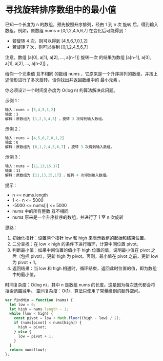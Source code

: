 # 寻找旋转排序数组中的最小值

已知一个长度为 n 的数组，预先按照升序排列，经由 1 到 n 次 旋转 后，得到输入数组。例如，原数组 nums = [0,1,2,4,5,6,7] 在变化后可能得到：

- 若旋转 4 次，则可以得到 [4,5,6,7,0,1,2]
- 若旋转 7 次，则可以得到 [0,1,2,4,5,6,7]

注意，数组 [a[0], a[1], a[2], ..., a[n-1]] 旋转一次 的结果为数组 [a[n-1], a[0], a[1], a[2], ..., a[n-2]] 。

给你一个元素值 互不相同 的数组 nums ，它原来是一个升序排列的数组，并按上述情形进行了多次旋转。请你找出并返回数组中的 最小元素 。

你必须设计一个时间复杂度为 O(log n) 的算法解决此问题。

示例 1：

```javascript
输入：nums = [3,4,5,1,2]
输出：1
解释：原数组为 [1,2,3,4,5] ，旋转 3 次得到输入数组。
```

示例 2：

```javascript
输入：nums = [4,5,6,7,0,1,2]
输出：0
解释：原数组为 [0,1,2,4,5,6,7] ，旋转 3 次得到输入数组。
```

示例 3：

```javascript
输入：nums = [11,13,15,17]
输出：11
解释：原数组为 [11,13,15,17] ，旋转 4 次得到输入数组。
```

提示：

- n == nums.length
- 1 <= n <= 5000
- -5000 <= nums[i] <= 5000
- nums 中的所有整数 互不相同
- nums 原来是一个升序排序的数组，并进行了 1 至 n 次旋转

思路：

1. 初始化指针：设置两个指针 low 和 high 来表示数组的起始和结束位置。
2. 二分查找：在 low < high 的条件下进行循环，计算中间位置 pivot。
3. 判断最小值：如果中间位置的值小于 high 位置的值，说明最小值在 pivot 之后（包括 pivot），更新 high 为 pivot。否则，最小值在 pivot 之前，更新 low 为 pivot + 1。
4. 返回结果：当 low 和 high 相遇时，循环结束，返回此时位置的值，即为数组中的最小值。

时间复杂度：O(log n)，其中 n 是数组 nums 的长度。这是因为每次迭代都会将搜索范围减半。
空间复杂度：O(1)，算法只使用了常量级别的额外空间。

```js
var findMin = function (nums) {
  let low = 0;
  let high = nums.length - 1;
  while (low < high) {
    const pivot = low + Math.floor((high - low) / 2);
    if (nums[pivot] < nums[high]) {
      high = pivot;
    } else {
      low = pivot + 1;
    }
  }
  return nums[low];
};
```
